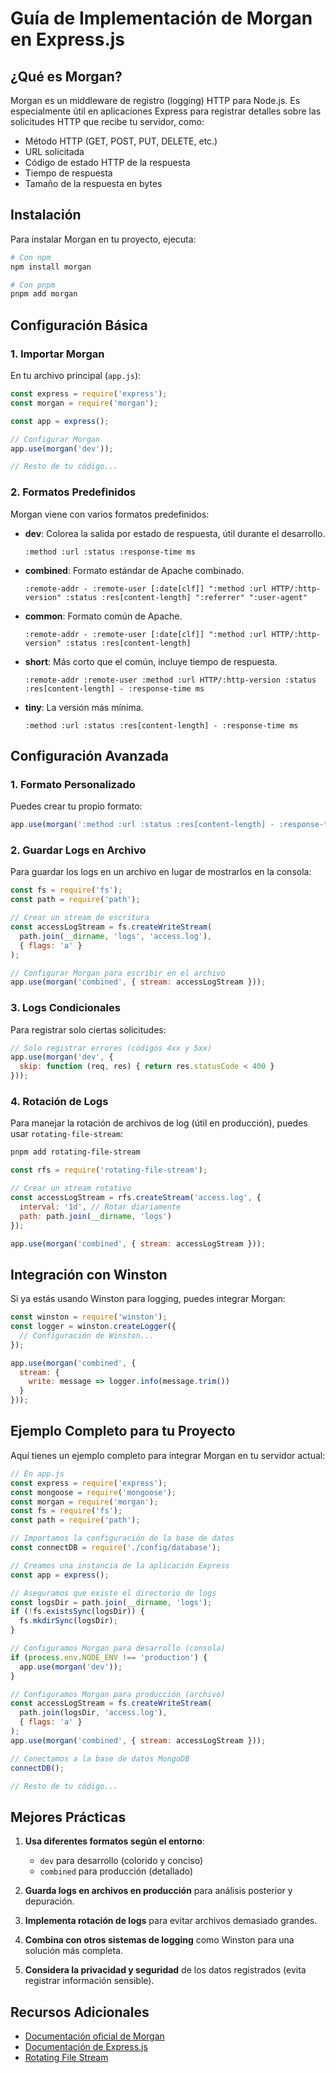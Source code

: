 # Guía de Implementación de Morgan en Express.js

## ¿Qué es Morgan?

Morgan es un middleware de registro (logging) HTTP para Node.js. Es especialmente útil en aplicaciones Express para registrar detalles sobre las solicitudes HTTP que recibe tu servidor, como:

- Método HTTP (GET, POST, PUT, DELETE, etc.)
- URL solicitada
- Código de estado HTTP de la respuesta
- Tiempo de respuesta
- Tamaño de la respuesta en bytes

## Instalación

Para instalar Morgan en tu proyecto, ejecuta:

```bash
# Con npm
npm install morgan

# Con pnpm
pnpm add morgan
```

## Configuración Básica

### 1. Importar Morgan

En tu archivo principal (`app.js`):

```javascript
const express = require('express');
const morgan = require('morgan');

const app = express();

// Configurar Morgan
app.use(morgan('dev'));

// Resto de tu código...
```

### 2. Formatos Predefinidos

Morgan viene con varios formatos predefinidos:

- **dev**: Colorea la salida por estado de respuesta, útil durante el desarrollo.
  ```
  :method :url :status :response-time ms
  ```

- **combined**: Formato estándar de Apache combinado.
  ```
  :remote-addr - :remote-user [:date[clf]] ":method :url HTTP/:http-version" :status :res[content-length] ":referrer" ":user-agent"
  ```

- **common**: Formato común de Apache.
  ```
  :remote-addr - :remote-user [:date[clf]] ":method :url HTTP/:http-version" :status :res[content-length]
  ```

- **short**: Más corto que el común, incluye tiempo de respuesta.
  ```
  :remote-addr :remote-user :method :url HTTP/:http-version :status :res[content-length] - :response-time ms
  ```

- **tiny**: La versión más mínima.
  ```
  :method :url :status :res[content-length] - :response-time ms
  ```

## Configuración Avanzada

### 1. Formato Personalizado

Puedes crear tu propio formato:

```javascript
app.use(morgan(':method :url :status :res[content-length] - :response-time ms - :date[iso]'));
```

### 2. Guardar Logs en Archivo

Para guardar los logs en un archivo en lugar de mostrarlos en la consola:

```javascript
const fs = require('fs');
const path = require('path');

// Crear un stream de escritura
const accessLogStream = fs.createWriteStream(
  path.join(__dirname, 'logs', 'access.log'),
  { flags: 'a' }
);

// Configurar Morgan para escribir en el archivo
app.use(morgan('combined', { stream: accessLogStream }));
```

### 3. Logs Condicionales

Para registrar solo ciertas solicitudes:

```javascript
// Solo registrar errores (códigos 4xx y 5xx)
app.use(morgan('dev', {
  skip: function (req, res) { return res.statusCode < 400 }
}));
```

### 4. Rotación de Logs

Para manejar la rotación de archivos de log (útil en producción), puedes usar `rotating-file-stream`:

```bash
pnpm add rotating-file-stream
```

```javascript
const rfs = require('rotating-file-stream');

// Crear un stream rotativo
const accessLogStream = rfs.createStream('access.log', {
  interval: '1d', // Rotar diariamente
  path: path.join(__dirname, 'logs')
});

app.use(morgan('combined', { stream: accessLogStream }));
```

## Integración con Winston

Si ya estás usando Winston para logging, puedes integrar Morgan:

```javascript
const winston = require('winston');
const logger = winston.createLogger({
  // Configuración de Winston...
});

app.use(morgan('combined', {
  stream: {
    write: message => logger.info(message.trim())
  }
}));
```

## Ejemplo Completo para tu Proyecto

Aquí tienes un ejemplo completo para integrar Morgan en tu servidor actual:

```javascript
// En app.js
const express = require('express');
const mongoose = require('mongoose');
const morgan = require('morgan');
const fs = require('fs');
const path = require('path');

// Importamos la configuración de la base de datos
const connectDB = require('./config/database');

// Creamos una instancia de la aplicación Express
const app = express();

// Aseguramos que existe el directorio de logs
const logsDir = path.join(__dirname, 'logs');
if (!fs.existsSync(logsDir)) {
  fs.mkdirSync(logsDir);
}

// Configuramos Morgan para desarrollo (consola)
if (process.env.NODE_ENV !== 'production') {
  app.use(morgan('dev'));
}

// Configuramos Morgan para producción (archivo)
const accessLogStream = fs.createWriteStream(
  path.join(logsDir, 'access.log'),
  { flags: 'a' }
);
app.use(morgan('combined', { stream: accessLogStream }));

// Conectamos a la base de datos MongoDB
connectDB();

// Resto de tu código...
```

## Mejores Prácticas

1. **Usa diferentes formatos según el entorno**:
   - `dev` para desarrollo (colorido y conciso)
   - `combined` para producción (detallado)

2. **Guarda logs en archivos en producción** para análisis posterior y depuración.

3. **Implementa rotación de logs** para evitar archivos demasiado grandes.

4. **Combina con otros sistemas de logging** como Winston para una solución más completa.

5. **Considera la privacidad y seguridad** de los datos registrados (evita registrar información sensible).

## Recursos Adicionales

- [Documentación oficial de Morgan](https://github.com/expressjs/morgan)
- [Documentación de Express.js](https://expressjs.com/en/resources/middleware/morgan.html)
- [Rotating File Stream](https://github.com/iccicci/rotating-file-stream)
